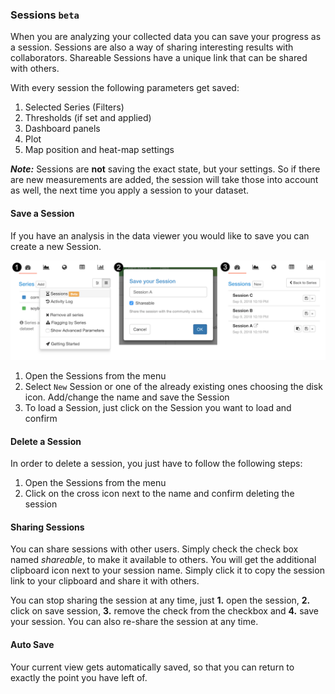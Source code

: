 ### Sessions `beta`

When you are analyzing your collected data you can save your progress as a session. Sessions are also a way of sharing interesting results with collaborators. Shareable Sessions have a unique link that can be shared with others.

With every session the following parameters get saved:

1. Selected Series (Filters)
2. Thresholds (if set and applied)
3. Dashboard panels
4. Plot
5. Map position and heat-map settings

***Note:*** Sessions are **not** saving the exact state, but your settings. So if there are new measurements are added, the session will take those into account as well, the next time you apply a session to your dataset.

#### Save a Session

If you have an analysis in the data viewer you would like to save you can create a new Session.

![1. Open Sessions, 2. Save a Session, 3. Load a session](../images/help/_data_Project_Sessions.png)

1. Open the Sessions from the  <i class="fa fa-bars"></i> menu
2. Select `New` Session or one of the already existing ones choosing the <i class="fa fa-save"></i> disk icon. Add/change the name and save the Session
3. To load a Session, just click on the Session you want to load and confirm

#### Delete a Session

In order to delete a session, you just have to follow the following steps:

1. Open the Sessions from the  <i class="fa fa-bars"></i> menu
2. Click on the <i class="fa fa-times"></i> cross icon next to the name and confirm deleting the session

#### Sharing Sessions

You can share sessions with other users. Simply check the check box named *shareable*, to make it available to others. You will get the additional <i class="fa fa-clipboard"></i> clipboard icon next to your session name. Simply click it to copy the session link to your clipboard and share it with others.

You can stop sharing the session at any time, just **1.** open the session, **2.** click on save session, **3.** remove the check from the checkbox and **4.** save your session. You can also re-share the session at any time.

#### Auto Save

Your current view gets automatically saved, so that you can return to exactly the point you have left of.